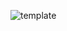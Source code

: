 ![template](https://raw.githubusercontent.com/ShriIraCatalog/resources-two/refs/heads/master/2025/04/20/20250420174105.png)
